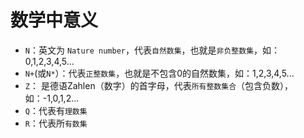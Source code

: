 # 数学中意义


- `N`：英文为 `Nature number`，代表`自然数集`，也就是`非负整数集`，如：0,1,2,3,4,5...
- `N+`(或`N*`）：代表`正整数集`，也就是不包含0的自然数集，如：1,2,3,4,5...
- `Z`： 是德语Zahlen（数字）的首字母，代表`所有整数集合`（包含负数），如：-1,0,1,2...
- `Q`：代表有`理数集`
- `R`：代表所`有数集`

